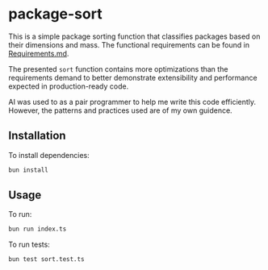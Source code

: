 # package-sort

This is a simple package sorting function that classifies packages based on their dimensions and mass.
The functional requirements can be found in [Requirements.md](Requirements.md).

The presented `sort` function contains more optimizations than the requirements demand to better demonstrate extensibility and performance expected in production-ready code.

AI was used to as a pair programmer to help me write this code efficiently. However, the patterns and practices used are of my own guidence.

## Installation

To install dependencies:

```bash
bun install
```

## Usage

To run:

```bash
bun run index.ts
```

To run tests:

```bash
bun test sort.test.ts
```